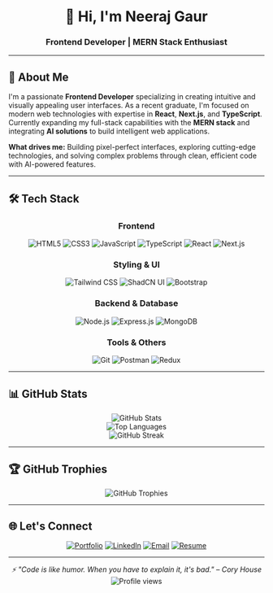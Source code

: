 <div align="center">
  <h1>👋 Hi, I'm Neeraj Gaur</h1>
  <h3>Frontend Developer | MERN Stack Enthusiast </h3>
</div>


---

## 🚀 About Me

I'm a passionate **Frontend Developer** specializing in creating intuitive and visually appealing user interfaces. As a recent graduate, I'm focused on modern web technologies with expertise in **React**, **Next.js**, and **TypeScript**. Currently expanding my full-stack capabilities with the **MERN stack** and integrating **AI solutions** to build intelligent web applications.

**What drives me:** Building pixel-perfect interfaces, exploring cutting-edge technologies, and solving complex problems through clean, efficient code with AI-powered features.

---

## 🛠️ Tech Stack

<div align="center">

### Frontend
![HTML5](https://img.shields.io/badge/HTML5-E34F26?style=for-the-badge&logo=html5&logoColor=white)
![CSS3](https://img.shields.io/badge/CSS3-1572B6?style=for-the-badge&logo=css3&logoColor=white)
![JavaScript](https://img.shields.io/badge/JavaScript-F7DF1E?style=for-the-badge&logo=javascript&logoColor=black)
![TypeScript](https://img.shields.io/badge/TypeScript-007ACC?style=for-the-badge&logo=typescript&logoColor=white)
![React](https://img.shields.io/badge/React-20232A?style=for-the-badge&logo=react&logoColor=61DAFB)
![Next.js](https://img.shields.io/badge/Next.js-000000?style=for-the-badge&logo=next.js&logoColor=white)

### Styling & UI
![Tailwind CSS](https://img.shields.io/badge/Tailwind_CSS-38B2AC?style=for-the-badge&logo=tailwind-css&logoColor=white)
![ShadCN UI](https://img.shields.io/badge/ShadCN/UI-000000?style=for-the-badge&logo=shadcnui&logoColor=white)
![Bootstrap](https://img.shields.io/badge/Bootstrap-563D7C?style=for-the-badge&logo=bootstrap&logoColor=white)

### Backend & Database
![Node.js](https://img.shields.io/badge/Node.js-43853D?style=for-the-badge&logo=node.js&logoColor=white)
![Express.js](https://img.shields.io/badge/Express.js-404D59?style=for-the-badge)
![MongoDB](https://img.shields.io/badge/MongoDB-4EA94B?style=for-the-badge&logo=mongodb&logoColor=white)

### Tools & Others
![Git](https://img.shields.io/badge/Git-F05032?style=for-the-badge&logo=git&logoColor=white)
![Postman](https://img.shields.io/badge/Postman-FF6C37?style=for-the-badge&logo=postman&logoColor=white)
![Redux](https://img.shields.io/badge/Redux-593D88?style=for-the-badge&logo=redux&logoColor=white)

</div>

---

## 📊 GitHub Stats

<div align="center">
  <img src="https://github-readme-stats.vercel.app/api?username=neeraj110&show_icons=true&theme=radical&hide_border=true" alt="GitHub Stats" />
</div>

<div align="center">
  <img src="https://github-readme-stats.vercel.app/api/top-langs/?username=neeraj110&layout=compact&theme=radical&hide_border=true" alt="Top Languages" />
</div>

<div align="center">
  <img src="https://github-readme-streak-stats.herokuapp.com/?user=neeraj110&theme=radical&hide_border=true" alt="GitHub Streak" />
</div>

---

## 🏆 GitHub Trophies
<div align="center">
  <img src="https://github-profile-trophy.vercel.app/?username=neeraj110&theme=radical&no-frame=true&row=1&column=6" alt="GitHub Trophies" />
</div>

---

## 🌐 Let's Connect

<div align="center">
  
[![Portfolio](https://img.shields.io/badge/Portfolio-000000?style=for-the-badge&logo=portfolio&logoColor=white)](https://www.neerajgaur.me/)
[![LinkedIn](https://img.shields.io/badge/LinkedIn-0077B5?style=for-the-badge&logo=linkedin&logoColor=white)](https://linkedin.com/in/neeraj-gaur-a913b9238)
[![Email](https://img.shields.io/badge/Email-D14836?style=for-the-badge&logo=gmail&logoColor=white)](mailto:neerajgaur8448@gmail.com)
[![Resume](https://img.shields.io/badge/Resume-4285F4?style=for-the-badge&logo=google-drive&logoColor=white)](https://res.cloudinary.com/dathv1j1q/image/upload/v1750596756/cnxeyrjzk2kkddj4z0os.png)

</div>

---

<div align="center">
  <i>⚡ "Code is like humor. When you have to explain it, it's bad." – Cory House</i>
</div>

<div align="center">
  <img src="https://komarev.com/ghpvc/?username=neeraj110&label=Profile%20views&color=0e75b6&style=flat" alt="Profile views" />
</div>
